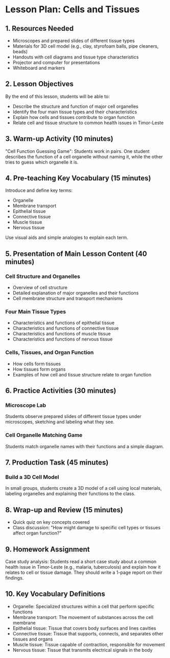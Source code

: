 # Lesson Plan: Cells and Tissues

## 1. Resources Needed

- Microscopes and prepared slides of different tissue types
- Materials for 3D cell model (e.g., clay, styrofoam balls, pipe cleaners, beads)
- Handouts with cell diagrams and tissue type characteristics
- Projector and computer for presentations
- Whiteboard and markers

## 2. Lesson Objectives

By the end of this lesson, students will be able to:
- Describe the structure and function of major cell organelles
- Identify the four main tissue types and their characteristics
- Explain how cells and tissues contribute to organ function
- Relate cell and tissue structure to common health issues in Timor-Leste

## 3. Warm-up Activity (10 minutes)

"Cell Function Guessing Game": Students work in pairs. One student describes the function of a cell organelle without naming it, while the other tries to guess which organelle it is.

## 4. Pre-teaching Key Vocabulary (15 minutes)

Introduce and define key terms:
- Organelle
- Membrane transport
- Epithelial tissue
- Connective tissue
- Muscle tissue
- Nervous tissue

Use visual aids and simple analogies to explain each term.

## 5. Presentation of Main Lesson Content (40 minutes)

### Cell Structure and Organelles
- Overview of cell structure
- Detailed explanation of major organelles and their functions
- Cell membrane structure and transport mechanisms

### Four Main Tissue Types
- Characteristics and functions of epithelial tissue
- Characteristics and functions of connective tissue
- Characteristics and functions of muscle tissue
- Characteristics and functions of nervous tissue

### Cells, Tissues, and Organ Function
- How cells form tissues
- How tissues form organs
- Examples of how cell and tissue structure relate to organ function

## 6. Practice Activities (30 minutes)

### Microscope Lab
Students observe prepared slides of different tissue types under microscopes, sketching and labeling what they see.

### Cell Organelle Matching Game
Students match organelle names with their functions and a simple diagram.

## 7. Production Task (45 minutes)

### Build a 3D Cell Model
In small groups, students create a 3D model of a cell using local materials, labeling organelles and explaining their functions to the class.

## 8. Wrap-up and Review (15 minutes)

- Quick quiz on key concepts covered
- Class discussion: "How might damage to specific cell types or tissues affect organ function?"

## 9. Homework Assignment

Case study analysis: Students read a short case study about a common health issue in Timor-Leste (e.g., malaria, tuberculosis) and explain how it relates to cell or tissue damage. They should write a 1-page report on their findings.

## 10. Key Vocabulary Definitions

- Organelle: Specialized structures within a cell that perform specific functions
- Membrane transport: The movement of substances across the cell membrane
- Epithelial tissue: Tissue that covers body surfaces and lines cavities
- Connective tissue: Tissue that supports, connects, and separates other tissues and organs
- Muscle tissue: Tissue capable of contraction, responsible for movement
- Nervous tissue: Tissue that transmits electrical signals in the body